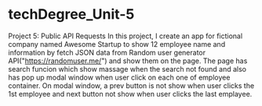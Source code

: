 # techDegree_Unit-5
 Project 5: Public API Requests
 In this project, I create an app for fictional company named Awesome Startup to show 12 employee name and information by fetch JSON data from Random user generator API("https://randomuser.me/") and show them on the page. The page has search funcion which show massage when the search not found and also has pop up modal window when user click on each one of employee container. On modal window, a prev button is not show when user clicks the 1st employee and next button not show when user clicks the last emplayee.
